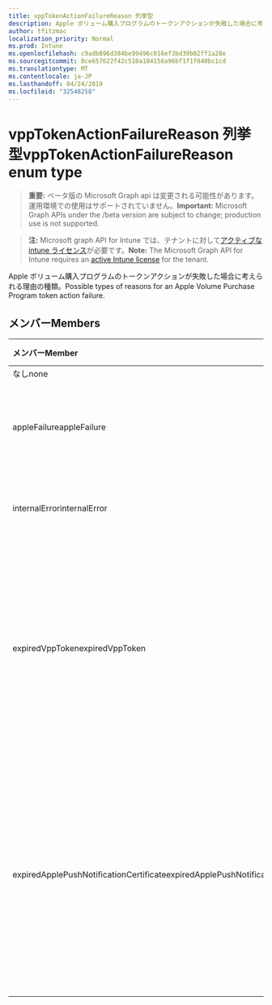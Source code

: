 ```yaml
---
title: vppTokenActionFailureReason 列挙型
description: Apple ボリューム購入プログラムのトークンアクションが失敗した場合に考えられる理由の種類。
author: tfitzmac
localization_priority: Normal
ms.prod: Intune
ms.openlocfilehash: c9adb896d384be99496c016ef3bd39b02ff1a28e
ms.sourcegitcommit: 0ce657622f42c510a104156a96bf1f1f040bc1cd
ms.translationtype: MT
ms.contentlocale: ja-JP
ms.lasthandoff: 04/24/2019
ms.locfileid: "32548258"
---
```

# <a name="vpptokenactionfailurereason-enum-type"></a><span data-ttu-id="6a63d-103">vppTokenActionFailureReason 列挙型</span><span class="sxs-lookup"><span data-stu-id="6a63d-103">vppTokenActionFailureReason enum type</span></span>

> <span data-ttu-id="6a63d-104">**重要:** ベータ版の Microsoft Graph api は変更される可能性があります。運用環境での使用はサポートされていません。</span><span class="sxs-lookup"><span data-stu-id="6a63d-104">**Important:** Microsoft Graph APIs under the /beta version are subject to change; production use is not supported.</span></span>

> <span data-ttu-id="6a63d-105">**注:** Microsoft graph API for Intune では、テナントに対して[アクティブな intune ライセンス](https://go.microsoft.com/fwlink/?linkid=839381)が必要です。</span><span class="sxs-lookup"><span data-stu-id="6a63d-105">**Note:** The Microsoft Graph API for Intune requires an [active Intune license](https://go.microsoft.com/fwlink/?linkid=839381) for the tenant.</span></span>

<span data-ttu-id="6a63d-106">Apple ボリューム購入プログラムのトークンアクションが失敗した場合に考えられる理由の種類。</span><span class="sxs-lookup"><span data-stu-id="6a63d-106">Possible types of reasons for an Apple Volume Purchase Program token action failure.</span></span>

## <a name="members"></a><span data-ttu-id="6a63d-107">メンバー</span><span class="sxs-lookup"><span data-stu-id="6a63d-107">Members</span></span>
|<span data-ttu-id="6a63d-108">メンバー</span><span class="sxs-lookup"><span data-stu-id="6a63d-108">Member</span></span>|<span data-ttu-id="6a63d-109">値</span><span class="sxs-lookup"><span data-stu-id="6a63d-109">Value</span></span>|<span data-ttu-id="6a63d-110">説明</span><span class="sxs-lookup"><span data-stu-id="6a63d-110">Description</span></span>|
|:---|:---|:---|
|<span data-ttu-id="6a63d-111">なし</span><span class="sxs-lookup"><span data-stu-id="6a63d-111">none</span></span>|<span data-ttu-id="6a63d-112">.0</span><span class="sxs-lookup"><span data-stu-id="6a63d-112">0</span></span>|<span data-ttu-id="6a63d-113">なし</span><span class="sxs-lookup"><span data-stu-id="6a63d-113">None.</span></span>|
|<span data-ttu-id="6a63d-114">appleFailure</span><span class="sxs-lookup"><span data-stu-id="6a63d-114">appleFailure</span></span>|<span data-ttu-id="6a63d-115">1 </span><span class="sxs-lookup"><span data-stu-id="6a63d-115">1</span></span>|<span data-ttu-id="6a63d-116">Apple のサービスでエラーが発生しました。</span><span class="sxs-lookup"><span data-stu-id="6a63d-116">There was an error on Apple's service.</span></span>|
|<span data-ttu-id="6a63d-117">internalError</span><span class="sxs-lookup"><span data-stu-id="6a63d-117">internalError</span></span>|<span data-ttu-id="6a63d-118">2 </span><span class="sxs-lookup"><span data-stu-id="6a63d-118">2</span></span>|<span data-ttu-id="6a63d-119">内部エラーが発生しました。</span><span class="sxs-lookup"><span data-stu-id="6a63d-119">There was an internal error.</span></span>|
|<span data-ttu-id="6a63d-120">expiredVppToken</span><span class="sxs-lookup"><span data-stu-id="6a63d-120">expiredVppToken</span></span>|<span data-ttu-id="6a63d-121">3 </span><span class="sxs-lookup"><span data-stu-id="6a63d-121">3</span></span>|<span data-ttu-id="6a63d-122">Apple volume purchase program のトークンの有効期限が切れたため、エラーが発生しました。</span><span class="sxs-lookup"><span data-stu-id="6a63d-122">There was an error because the Apple Volume Purchase Program token was expired.</span></span>|
|<span data-ttu-id="6a63d-123">expiredApplePushNotificationCertificate</span><span class="sxs-lookup"><span data-stu-id="6a63d-123">expiredApplePushNotificationCertificate</span></span>|<span data-ttu-id="6a63d-124">4 </span><span class="sxs-lookup"><span data-stu-id="6a63d-124">4</span></span>|<span data-ttu-id="6a63d-125">Apple volume purchase program プッシュ通知証明書の有効期限が切れたため、エラーが発生しました。</span><span class="sxs-lookup"><span data-stu-id="6a63d-125">There was an error because the Apple Volume Purchase Program Push Notification certificate expired.</span></span>|





